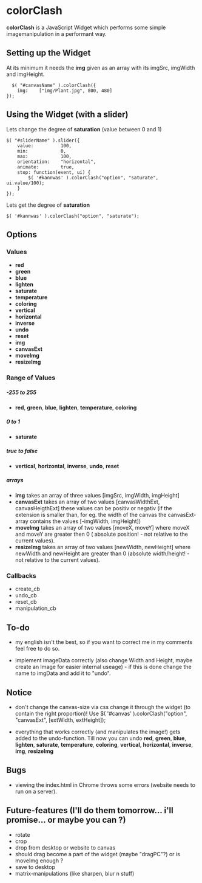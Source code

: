 colorClash
==========

**colorClash** is a JavaScript Widget which performs some simple imagemanipulation in a performant way.

Setting up the Widget
---------------------
At its minimum it needs the **img** given as an array with its imgSrc, imgWidth and imgHeight.

	  $( "#canvasName" ).colorClash({
        img:	["img/Plant.jpg", 800, 480]
    });


Using the Widget (with a slider)
--------------------------------
Lets change the degree of **saturation** (value between 0 and 1)
  
	$( "#sliderName" ).slider({
		value:          100,
        min:            0,
        max:            100,
		orientation:    "horizontal",
		animate:        true,
        stop: function(event, ui) {
            $( '#kannwas' ).colorClash("option", "saturate", ui.value/100);
        }
	});

Lets get the degree of **saturation**

	$( '#kannwas' ).colorClash("option", "saturate");


Options
-------
### Values ###

- **red**
- **green**
- **blue**
- **lighten**
- **saturate**
- **temperature**
- **coloring**
- **vertical**
- **horizontal**
- **inverse**
- **undo**
- **reset**
- **img**
- **canvasExt**
- **moveImg**
- **resizeImg**

### Range of Values ###

##### -255 to 255 #####
- **red**, **green**, **blue**, **lighten**, **temperature**, **coloring**

##### 0 to 1 #####
- **saturate**

##### true to false #####
- **vertical**, **horizontal**, **inverse**, **undo**, **reset**

##### arrays #####
- **img** takes an array of three values [imgSrc, imgWidth, imgHeight]
- **canvasExt** takes an array of two values [canvasWidthExt, canvasHeigthExt] these values can be positiv 
		or negativ \(if the extension is smaller than, for eg. the width of the canvas the
        canvasExt-array contains the values [-imgWidth, imgHeight]\)
- **moveImg** takes an array of two values [moveX, moveY] where moveX and moveY are greater then 0 (
		absolute position! - not relative to the current values).
- **resizeImg** takes an array of two values [newWidth, newHeight] where newWidth and newHeight are greater 
		than 0 (absolute width/height! - not relative to the current values).

### Callbacks ###
- create_cb
- undo_cb
- reset_cb
- manipulation_cb


To-do
-----
- my english isn't the best, so if you want to correct me in my comments feel free to 
  	do so.
		
- implement imageData correctly (also change Width and Height, maybe create an Image for
		easier internal useage) - if this is done change the name to imgData and add it to "undo".


Notice
------
- don't change the canvas-size via css change it through the widget (to contain
		the right proportion)! Use $( '#canvas' ).colorClash("option", "canvasExt", [extWidth, extHeight]);

- everything that works correctly (and manipulates the image!) gets added to the undo-function.
		Till now you can undo **red**, **green**, **blue**, **lighten**, **saturate**, **temperature**, 
		**coloring**, **vertical**, **horizontal**, **inverse**, **img**, **resizeImg**


Bugs
----
- viewing the index.html in Chrome throws some errors (website needs to run on a server).


Future-features (I'll do them tomorrow... i'll promise... or maybe you can ?)
-------------------------------------------------------------------------------
- rotate
- crop
- drop from desktop or website to canvas
- should drag become a part of the widget (maybe "dragPC"?) or is moveImg enough ?
- save to desktop
- matrix-manipulations (like sharpen, blur n stuff)